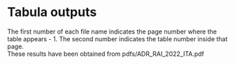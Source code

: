 # Tabula outputs

The first number of each file name indicates the page number where the table appears - 1. The second number indicates the table number inside that page.  
These results have been obtained from pdfs/ADR\_RAI\_2022\_ITA.pdf

